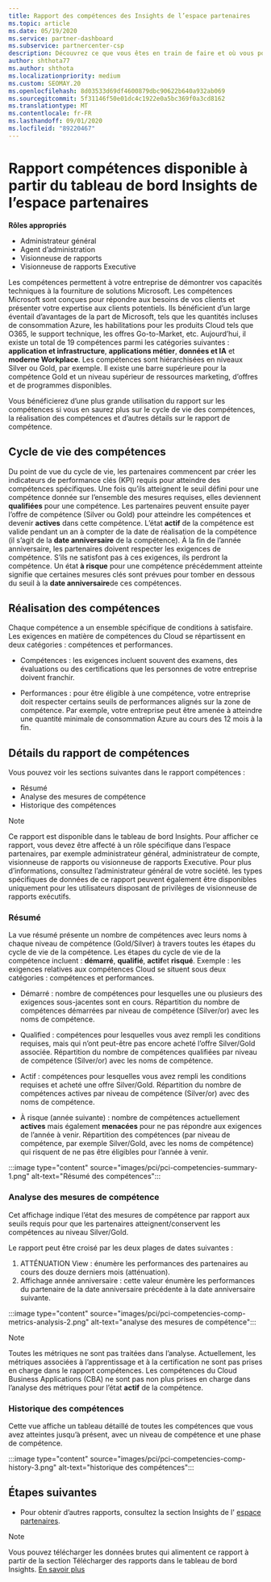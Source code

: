```yaml
---
title: Rapport des compétences des Insights de l’espace partenaires
ms.topic: article
ms.date: 05/19/2020
ms.service: partner-dashboard
ms.subservice: partnercenter-csp
description: Découvrez ce que vous êtes en train de faire et où vous pouvez améliorer en ce qui concerne les compétences Microsoft, les niveaux de compétence et les offres pour vous aider à fournir des solutions Microsoft.
author: shthota77
ms.author: shthota
ms.localizationpriority: medium
ms.custom: SEOMAY.20
ms.openlocfilehash: 8d03533d69df4600879dbc90622b640a932ab069
ms.sourcegitcommit: 5f31146f50e01dc4c1922e0a5bc369f0a3cd8162
ms.translationtype: MT
ms.contentlocale: fr-FR
ms.lasthandoff: 09/01/2020
ms.locfileid: "89220467"
---
```

# <a name="competencies-report-available-from-the-partner-center-insights-dashboard"></a>Rapport compétences disponible à partir du tableau de bord Insights de l’espace partenaires

**Rôles appropriés**
- Administrateur général
- Agent d’administration
- Visionneuse de rapports
- Visionneuse de rapports Executive

Les compétences permettent à votre entreprise de démontrer vos capacités techniques à la fourniture de solutions Microsoft. Les compétences Microsoft sont conçues pour répondre aux besoins de vos clients et présenter votre expertise aux clients potentiels. Ils bénéficient d’un large éventail d’avantages de la part de Microsoft, tels que les quantités incluses de consommation Azure, les habilitations pour les produits Cloud tels que O365, le support technique, les offres Go-to-Market, etc. Aujourd’hui, il existe un total de 19 compétences parmi les catégories suivantes : **application et infrastructure**, **applications métier**, **données et IA** et **moderne Workplace**. Les compétences sont hiérarchisées en niveaux Silver ou Gold, par exemple. Il existe une barre supérieure pour la compétence Gold et un niveau supérieur de ressources marketing, d’offres et de programmes disponibles.  

Vous bénéficierez d’une plus grande utilisation du rapport sur les compétences si vous en saurez plus sur le cycle de vie des compétences, la réalisation des compétences et d’autres détails sur le rapport de compétence.

## <a name="competency-life-cycle"></a>Cycle de vie des compétences

Du point de vue du cycle de vie, les partenaires commencent par créer les indicateurs de performance clés (KPI) requis pour atteindre des compétences spécifiques. Une fois qu’ils atteignent le seuil défini pour une compétence donnée sur l’ensemble des mesures requises, elles deviennent **qualifiées** pour une compétence. Les partenaires peuvent ensuite payer l’offre de compétence (Silver ou Gold) pour atteindre les compétences et devenir **actives** dans cette compétence. L’état **actif** de la compétence est valide pendant un an à compter de la date de réalisation de la compétence (il s’agit de la **date anniversaire** de la compétence). À la fin de l’année anniversaire, les partenaires doivent respecter les exigences de compétence. S’ils ne satisfont pas à ces exigences, ils perdront la compétence. Un état **à risque** pour une compétence précédemment atteinte signifie que certaines mesures clés sont prévues pour tomber en dessous du seuil à la **date anniversaire**de ces compétences.

## <a name="competency-attainment"></a>Réalisation des compétences

Chaque compétence a un ensemble spécifique de conditions à satisfaire. Les exigences en matière de compétences du Cloud se répartissent en deux catégories : compétences et performances.

- Compétences : les exigences incluent souvent des examens, des évaluations ou des certifications que les personnes de votre entreprise doivent franchir.

- Performances : pour être éligible à une compétence, votre entreprise doit respecter certains seuils de performances alignés sur la zone de compétence. Par exemple, votre entreprise peut être amenée à atteindre une quantité minimale de consommation Azure au cours des 12 mois à la fin.

## <a name="competencies-report-details"></a>Détails du rapport de compétences

Vous pouvez voir les sections suivantes dans le rapport compétences :

- Résumé
- Analyse des mesures de compétence
- Historique des compétences

 > [!NOTE]
 > Ce rapport est disponible dans le tableau de bord Insights. Pour afficher ce rapport, vous devez être affecté à un rôle spécifique dans l’espace partenaires, par exemple administrateur général, administrateur de compte, visionneuse de rapports ou visionneuse de rapports Executive. Pour plus d’informations, consultez l’administrateur général de votre société. les types spécifiques de données de ce rapport peuvent également être disponibles uniquement pour les utilisateurs disposant de privilèges de visionneuse de rapports exécutifs.

### <a name="summary"></a>Résumé

La vue résumé présente un nombre de compétences avec leurs noms à chaque niveau de compétence (Gold/Silver) à travers toutes les étapes du cycle de vie de la compétence. Les étapes du cycle de vie de la compétence incluent : **démarré**, **qualifié**, **actif**et **risqué**. Exemple : les exigences relatives aux compétences Cloud se situent sous deux catégories : compétences et performances.

- Démarré : nombre de compétences pour lesquelles une ou plusieurs des exigences sous-jacentes sont en cours.
Répartition du nombre de compétences démarrées par niveau de compétence (Silver/or) avec les noms de compétence.

- Qualified : compétences pour lesquelles vous avez rempli les conditions requises, mais qui n’ont peut-être pas encore acheté l’offre Silver/Gold associée. Répartition du nombre de compétences qualifiées par niveau de compétence (Silver/or) avec les noms de compétence.

- Actif : compétences pour lesquelles vous avez rempli les conditions requises et acheté une offre Silver/Gold. Répartition du nombre de compétences actives par niveau de compétence (Silver/or) avec des noms de compétence.

- À risque (année suivante) : nombre de compétences actuellement **actives** mais également **menacées** pour ne pas répondre aux exigences de l’année à venir.
Répartition des compétences (par niveau de compétence, par exemple Silver/Gold, avec les noms de compétence) qui risquent de ne pas être éligibles pour l’année à venir.

:::image type="content" source="images/pci/pci-competencies-summary-1.png" alt-text="Résumé des compétences":::

### <a name="competency-metric-analysis"></a>Analyse des mesures de compétence

Cet affichage indique l’état des mesures de compétence par rapport aux seuils requis pour que les partenaires atteignent/conservent les compétences au niveau Silver/Gold. 

Le rapport peut être croisé par les deux plages de dates suivantes :

1. ATTÉNUATION View : énumère les performances des partenaires au cours des douze derniers mois (atténuation).
2. Affichage année anniversaire : cette valeur énumère les performances du partenaire de la date anniversaire précédente à la date anniversaire suivante.

:::image type="content" source="images/pci/pci-competencies-comp-metrics-analysis-2.png" alt-text="analyse des mesures de compétence":::

> [!NOTE]
 > Toutes les métriques ne sont pas traitées dans l’analyse. Actuellement, les métriques associées à l’apprentissage et à la certification ne sont pas prises en charge dans le rapport compétences. Les compétences du Cloud Business Applications (CBA) ne sont pas non plus prises en charge dans l’analyse des métriques pour l’état **actif** de la compétence.

### <a name="competency-history"></a>Historique des compétences

Cette vue affiche un tableau détaillé de toutes les compétences que vous avez atteintes jusqu’à présent, avec un niveau de compétence et une phase de compétence.

:::image type="content" source="images/pci/pci-competencies-comp-history-3.png" alt-text="historique des compétences":::

## <a name="next-steps"></a>Étapes suivantes

- Pour obtenir d’autres rapports, consultez la section Insights de l' [espace partenaires](partner-center-insights.md).

>[!NOTE] 
> Vous pouvez télécharger les données brutes qui alimentent ce rapport à partir de la section Télécharger des rapports dans le tableau de bord Insights. [En savoir plus](pci-download-reports.md) 
